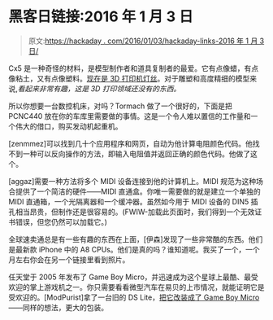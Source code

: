 # 黑客日链接:2016 年 1 月 3 日

> 原文:[https://hackaday . com/2016/01/03/hackaday-links-2016 年 1 月 3 日/](https://hackaday.com/2016/01/03/hackaday-links-january-3-2016/)

Cx5 是一种奇怪的材料，是模型制作者和道具复制者的最爱。它有点像蜡，有点像粘土，又有点像塑料。[现在是 3D 打印机灯丝](https://www.youtube.com/watch?v=XXPrm0-0EV8&feature=youtu.be)。对于雕塑和高度精细的模型来说,*看起来非常有趣，这是 3D 打印领域还没有的东西。*

所以你想要一台数控机床，对吗？Tormach 做了一个很好的，下面是把 PCNC440 放在你的车库里需要做的事情。这是一个令人难以置信的工作量和一个伟大的借口，购买发动机起重机。

[zenmmez]可以找到几十个应用程序和网页，自动为他计算电阻颜色代码。他找不到一种可以反向操作的方法，即输入电阻值并返回正确的颜色代码。他做了这个。

[aggaz]需要一种方法将多个 MIDI 设备连接到他的计算机上。MIDI 规范为这种场合提供了一个简洁的硬件——MIDI 直通盒。你唯一需要做的就是建立一个单独的 MIDI 直通箱，一个光隔离器和一个缓冲器。虽然如今用于 MIDI 设备的 DIN5 插孔相当昂贵，但制作还是很容易的。(FWIW-加载此页面时，我们得到一个无效证书错误，但您仍然可以加载它。)

全球速卖通总是有一些有趣的东西在上面，[伊森]发现了一些非常酷的东西。他们是最新款 iPhone 中的 A8 CPUs。他们是真的吗？谁知道呢。我买了一个，一个月左右你会在另一个链接里看到照片。

任天堂于 2005 年发布了 Game Boy Micro，并迅速成为这个星球上最酷、最受欢迎的掌上游戏机之一。你只需要看看微型汽车在易贝的上市情况，就能证明它是受欢迎的。[ModPurist]拿了一台旧的 DS Lite，[把它改装成了 Game Boy Micro](http://www.modpurist.ca/2016/01/i-have-built-another-gameboy-mod-this.html)——同样的想法，更大的包装。